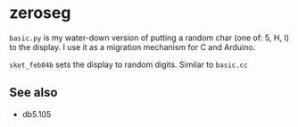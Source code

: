 # zeroseg

`basic.py` is my water-down version of putting a random char (one of: 5, H, I) to the display. I use it as a migration mechanism for C and Arduino.

`sket_feb04b` sets the display to random digits. Similar to `basic.cc`

## See also

* db5.105
